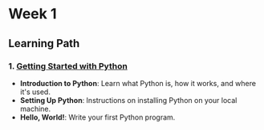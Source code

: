 # Week 1

## Learning Path

### 1. [**Getting Started with Python**](https://www.youtube.com/watch?v=_uQrJ0TkZlc)
   - **Introduction to Python**: Learn what Python is, how it works, and where it's used.
   - **Setting Up Python**: Instructions on installing Python on your local machine.
   - **Hello, World!**: Write your first Python program.
